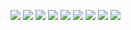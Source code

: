 ![](../The_Strongest_Marksman/1.jpg)
![](../The_Strongest_Marksman/3.jpg)
![](../The_Strongest_Marksman/4.jpg)
![](../The_Strongest_Marksman/5.jpg)
![](../The_Strongest_Marksman/6.jpg)
![](../The_Strongest_Marksman/7.jpg)
![](../The_Strongest_Marksman/9.jpg)
![](../The_Strongest_Marksman/10.jpg)
![](../The_Strongest_Marksman/12.jpg)
